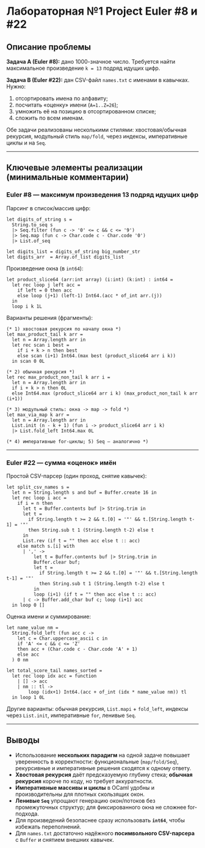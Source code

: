 # Лабораторная №1 Project Euler #8 и #22

## Описание проблемы

**Задача A (Euler #8):** дано 1000-значное число. Требуется найти максимальное произведение `k = 13` подряд идущих цифр.

**Задача B (Euler #22):** дан CSV-файл `names.txt` с именами в кавычках. Нужно:
1) отсортировать имена по алфавиту;
2) посчитать «оценку» имени (`A=1..Z=26`);
3) умножить её на позицию в отсортированном списке;
4) сложить по всем именам.

Обе задачи реализованы несколькими стилями: хвостовая/обычная рекурсия, модульный стиль `map/fold`, через индексы, императивные циклы и на `Seq`.

---

## Ключевые элементы реализации (минимальные комментарии)

### Euler #8 — максимум произведения 13 подряд идущих цифр

Парсинг в список/массив цифр:

    let digits_of_string s =
      String.to_seq s
      |> Seq.filter (fun c -> '0' <= c && c <= '9')
      |> Seq.map (fun c -> Char.code c - Char.code '0')
      |> List.of_seq

    let digits_list = digits_of_string big_number_str
    let digits_arr  = Array.of_list digits_list

Произведение окна (в `int64`):

    let product_slice64 (arr:int array) (i:int) (k:int) : int64 =
      let rec loop j left acc =
        if left = 0 then acc
        else loop (j+1) (left-1) Int64.(acc * of_int arr.(j))
      in
      loop i k 1L

Варианты решения (фрагменты):

    (* 1) хвостовая рекурсия по началу окна *)
    let max_product_tail k arr =
      let n = Array.length arr in
      let rec scan i best =
        if i + k > n then best
        else scan (i+1) Int64.(max best (product_slice64 arr i k))
      in scan 0 0L

    (* 2) обычная рекурсия *)
    let rec max_product_non_tail k arr i =
      let n = Array.length arr in
      if i + k > n then 0L
      else Int64.max (product_slice64 arr i k) (max_product_non_tail k arr (i+1))

    (* 3) модульный стиль: окна -> map -> fold *)
    let max_via_map k arr =
      let n = Array.length arr in
      List.init (n - k + 1) (fun i -> product_slice64 arr i k)
      |> List.fold_left Int64.max 0L

    (* 4) императивные for-циклы; 5) Seq — аналогично *)

---

### Euler #22 — сумма «оценок» имён

Простой CSV-парсер (один проход, снятие кавычек):

    let split_csv_names s =
      let n = String.length s and buf = Buffer.create 16 in
      let rec loop i acc =
        if i = n then
          let t = Buffer.contents buf |> String.trim in
          let t =
            if String.length t >= 2 && t.[0] = '"' && t.[String.length t-1] = '"'
            then String.sub t 1 (String.length t-2) else t
          in
          List.rev (if t = "" then acc else t :: acc)
        else match s.[i] with
          | ',' ->
              let t = Buffer.contents buf |> String.trim in
              Buffer.clear buf;
              let t =
                if String.length t >= 2 && t.[0] = '"' && t.[String.length t-1] = '"'
                then String.sub t 1 (String.length t-2) else t
              in
              loop (i+1) (if t = "" then acc else t :: acc)
          | c -> Buffer.add_char buf c; loop (i+1) acc
      in loop 0 []

Оценка имени и суммирование:

    let name_value nm =
      String.fold_left (fun acc c ->
        let c = Char.uppercase_ascii c in
        if 'A' <= c && c <= 'Z'
        then acc + (Char.code c - Char.code 'A' + 1)
        else acc
      ) 0 nm

    let total_score_tail names_sorted =
      let rec loop idx acc = function
        | [] -> acc
        | nm :: tl ->
            loop (idx+1) Int64.(acc + of_int (idx * name_value nm)) tl
      in loop 1 0L

Другие варианты: обычная рекурсия, `List.mapi` + `fold_left`, индексы через `List.init`, императивные `for`, ленивые `Seq`.

---

## Выводы

- Использование **нескольких парадигм** на одной задаче повышает уверенность в корректности: функциональные (`map/fold/Seq`), рекурсивные и императивные решения сходятся к одному ответу.
- **Хвостовая рекурсия** даёт предсказуемую глубину стека; **обычная рекурсия** короче по коду, но требует аккуратности.
- **Императивные массивы и циклы** в OCaml удобны и производительны для плотных скользящих окон.
- **Ленивые `Seq`** упрощают генерацию окон/потоков без промежуточных структур; для фиксированного окна не сложнее for-подхода.
- Для произведений безопаснее сразу использовать **`int64`**, чтобы избежать переполнений.
- Для `names.txt` достаточно надёжного **посимвольного CSV-парсера** с `Buffer` и снятием внешних кавычек.
